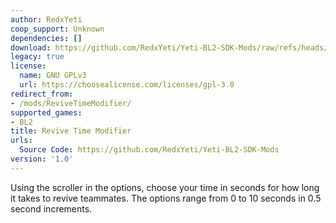 ```yaml
---
author: RedxYeti
coop_support: Unknown
dependencies: []
download: https://github.com/RedxYeti/Yeti-BL2-SDK-Mods/raw/refs/heads/main/ReviveTimeModifier/ReviveTimeModifier.zip
legacy: true
license:
  name: GNU GPLv3
  url: https://choosealicense.com/licenses/gpl-3.0
redirect_from:
- /mods/ReviveTimeModifier/
supported_games:
- BL2
title: Revive Time Modifier
urls:
  Source Code: https://github.com/RedxYeti/Yeti-BL2-SDK-Mods
version: '1.0'
---
```

Using the scroller in the options, choose your time in seconds for how long it takes to revive teammates.
The options range from 0 to 10 seconds in 0.5 second increments.